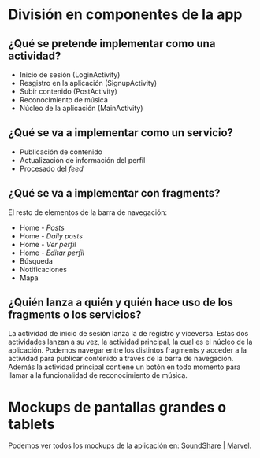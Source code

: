 # División en componentes de la app

## ¿Qué se pretende implementar como una actividad?

* Inicio de sesión (LoginActivity)
* Resgistro en la aplicación (SignupActivity)
* Subir contenido (PostActivity)
* Reconocimiento de música
* Núcleo de la aplicación (MainActivity)

## ¿Qué se va a implementar como un servicio?

* Publicación de contenido
* Actualización de información del perfil
* Procesado del _feed_

## ¿Qué se va a implementar con fragments?

El resto de elementos de la barra de navegación:
* Home - _Posts_
* Home - _Daily posts_
* Home - _Ver perfil_
* Home - _Editar perfil_
* Búsqueda
* Notificaciones
* Mapa

## ¿Quién lanza a quién y quién hace uso de los fragments o los servicios?

La actividad de inicio de sesión lanza la de registro y viceversa. Estas dos actividades lanzan a su vez, la actividad principal, la cual es el núcleo de la aplicación. Podemos navegar entre los distintos fragments y acceder a la actividad para publicar contenido a través de la barra de navegación. Además la actividad principal contiene un botón en todo momento para llamar a la funcionalidad de reconocimiento de música.

# Mockups de pantallas grandes o tablets

Podemos ver todos los mockups de la aplicación en: [SoundShare | Marvel](https://marvelapp.com/prototype/a4cj23d).